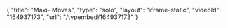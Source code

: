 {
    "title": "Maxi- Moves",
    "type": "solo",
    "layout": "iframe-static",
    "videoId": "164937173",
    "url": "\/tvpembed\/164937173"
}
